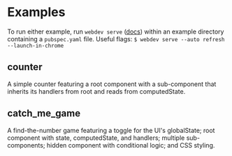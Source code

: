 # Examples

To run either example, run `webdev serve` ([docs](https://dart.dev/tools/webdev#serve)) within an example directory containing a `pubspec.yaml` file. Useful flags: `$ webdev serve --auto refresh --launch-in-chrome`

## counter
A simple counter featuring a root component with a sub-component that inherits its handlers from root and reads from computedState.

## catch_me_game
A find-the-number game featuring a toggle for the UI's globalState; root component with state, computedState, and handlers; multiple sub-components; hidden component with conditional logic; and CSS styling.


